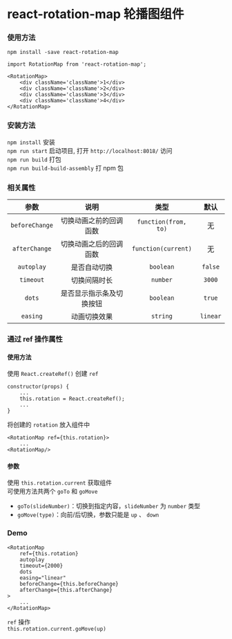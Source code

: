 # react-rotation-map 轮播图组件

### 使用方法

`npm install -save react-rotation-map`

`import RotationMap from 'react-rotation-map';`

```
<RotationMap>
    <div className='className'>1</div>
    <div className='className'>2</div>
    <div className='className'>3</div>
    <div className='className'>4</div>
</RotationMap>
```

### 安装方法

`npm install` 安装 <br>
`npm run start` 启动项目, 打开 `http://localhost:8018/` 访问 <br>
`npm run build` 打包 <br>
`npm run build-build-assembly` 打 npm 包 <br>

### 相关属性

参数|说明|类型|默认
:--:|:--:|:--:|:--:
`beforeChange`|切换动画之前的回调函数|`function(from, to)`|无
`afterChange`|切换动画之后的回调函数|`function(current)`|无
`autoplay`|是否自动切换|`boolean`|`false`
`timeout`|切换间隔时长|`number`|`3000`
`dots`|是否显示指示条及切换按钮|`boolean`|`true`
`easing`|动画切换效果|`string`|`linear`

### 通过 ref 操作属性

#### 使用方法

使用 `React.createRef()` 创建 `ref`

```
constructor(props) {
    ...
    this.rotation = React.createRef();
    ...
}
```

将创建的 `rotation` 放入组件中 

```
<RotationMap ref={this.rotation}>
    ...
<RotationMap/>
```

#### 参数

使用 `this.rotation.current` 获取组件 <br>
可使用方法共两个 `goTo` 和 `goMove` <br>

- `goTo(slideNumber)`：切换到指定内容，`slideNumber` 为 `number` 类型 
- `goMove(type)`：向前/后切换，参数只能是 `up` 、 `down`

### Demo

```
<RotationMap
    ref={this.rotation}
    autoplay
    timeout={2000}
    dots
    easing="linear"
    beforeChange={this.beforeChange}
    afterChange={this.afterChange}
>
    ...
</RotationMap>
```

`ref` 操作 <br>
`this.rotation.current.goMove(up)`
